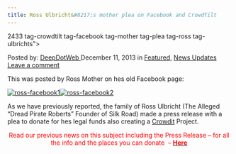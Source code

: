 ```yaml
---
title: Ross Ulbricht&#8217;s mother plea on Facebook and CrowdTilt
---
```

2433  tag-crowdtilt tag-facebook tag-mother tag-plea tag-ross tag-ulbrichts">

<span>Posted by: <a href="https://www.deepdotweb.com/author/admin/" title="">DeepDotWeb </a></span>
<span>December 11, 2013</span>
<span>in <a href="https://www.deepdotweb.com/category/deepdot-news/" rel="category tag">Featured</a>, <a href="https://www.deepdotweb.com/category/news-updates/" rel="category tag">News Updates</a></span>
<span><a href="https://www.deepdotweb.com/2013/12/11/ross-ulbrichts-mother-plea-on-facebook-and-crowdtilt/#respond">Leave a comment</a></span>


<p>This was posted by Ross Mother on hes old Facebook page:</p>
<p><a href="/imgs/2013/12/ross-facebook1.png"><img class="aligncenter size-full wp-image-2434" alt="ross-facebook1" src="/imgs/2013/12/ross-facebook1.png" width="568" height="649" srcset="/imgs/2013/12/ross-facebook1.png 568w, /imgs/2013/12/ross-facebook1-263x300.png 263w" sizes="(max-width: 568px) 100vw, 568px"/></a><a href="/imgs/2013/12/ross-facebook2.png"><img class="aligncenter size-full wp-image-2435" alt="ross-facebook2" src="/imgs/2013/12/ross-facebook2.png" width="566" height="651" srcset="/imgs/2013/12/ross-facebook2.png 566w, /imgs/2013/12/ross-facebook2-261x300.png 261w" sizes="(max-width: 566px) 100vw, 566px"/></a></p>
<p>As we have previously reported, the family of Ross Ulbricht (The Alleged &#8220;Dread Pirate Roberts&#8221; Founder of Silk Road) made a press release with a plea to donate for hes legal funds also creating a <a href="https://www.crowdtilt.com/campaigns/legal-defense-fund-for-ross-ulbricht" target="_blank">Crowdit</a> Project.</p>
<p style="text-align: center;"><span style="color: #ff0000;">Read our previous news on this subject including the Press Release &#8211; for all the info and the places you can donate  &#8211; <a href="http://www.deepdotweb.com/2013/11/21/press-release-family-of-alleged-silk-road-operator-ross-ulbricht-launches-legal-defense-fund/" target="_blank"><span style="color: #ff0000;"><strong>Here</strong></span></a></span></p>
</div>
<span style="display:none"><a href="https://www.deepdotweb.com/tag/crowdtilt/" rel="tag">crowdtilt</a> <a href="https://www.deepdotweb.com/tag/facebook/" rel="tag">facebook</a> <a href="https://www.deepdotweb.com/tag/mother/" rel="tag">mother</a> <a href="https://www.deepdotweb.com/tag/plea/" rel="tag">plea</a> <a href="https://www.deepdotweb.com/tag/ross/" rel="tag">ross</a> <a href="https://www.deepdotweb.com/tag/ulbrichts/" rel="tag">ulbrichts</a>
Updated: 2013-12-11